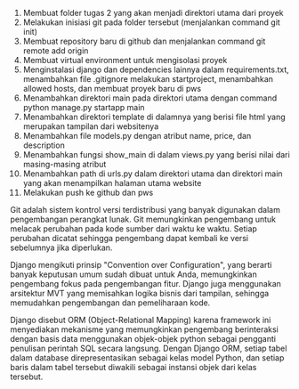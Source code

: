 1. Membuat folder tugas 2 yang akan menjadi direktori utama dari proyek
2. Melakukan inisiasi git pada folder tersebut (menjalankan command git init)
3. Membuat repository baru di github dan menjalankan command git remote add origin <URL repository ini>
4. Membuat virtual environment untuk mengisolasi proyek
5. Menginstalasi django dan dependencies lainnya dalam requirements.txt, menambahkan file .gitignore melakukan startproject, menambahkan allowed hosts, dan membuat proyek baru di pws
6. Menambahkan direktori main pada direktori utama dengan command python manage.py startapp main
7. Menambahkan direktori template di dalamnya yang berisi file html yang merupakan tampilan dari websitenya
8. Menambahkan file models.py dengan atribut name, price, dan description
9. Menambahkan fungsi show_main di dalam views.py yang berisi nilai dari masing-masing atribut
10. Menambahkan path di urls.py dalam direktori utama dan direktori main yang akan menampilkan halaman utama website
11. Melakukan push ke github dan pws

Git adalah sistem kontrol versi terdistribusi yang banyak digunakan dalam pengembangan perangkat lunak. Git memungkinkan pengembang untuk melacak perubahan pada kode sumber dari waktu ke waktu. Setiap perubahan dicatat sehingga pengembang dapat kembali ke versi sebelumnya jika diperlukan.

Django mengikuti prinsip "Convention over Configuration", yang berarti banyak keputusan umum sudah dibuat untuk Anda, memungkinkan pengembang fokus pada pengembangan fitur. Django juga menggunakan arsitektur MVT yang memisahkan logika bisnis dari tampilan, sehingga memudahkan pengembangan dan pemeliharaan kode.

Django disebut ORM (Object-Relational Mapping) karena framework ini menyediakan mekanisme yang memungkinkan pengembang berinteraksi dengan basis data menggunakan objek-objek python sebagai pengganti penulisan perintah SQL secara langsung. Dengan Django ORM, setiap tabel dalam database direpresentasikan sebagai kelas model Python, dan setiap baris dalam tabel tersebut diwakili sebagai instansi objek dari kelas tersebut.
